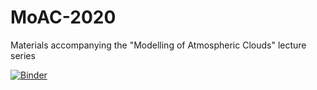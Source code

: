 # MoAC-2020
Materials accompanying the "Modelling of Atmospheric Clouds" lecture series

[![Binder](https://mybinder.org/badge_logo.svg)](https://mybinder.org/v2/gh/atmos-cloud-sim-uj/MoAC-2020/master)
